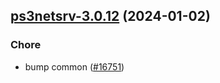 

## [ps3netsrv-3.0.12](https://github.com/truecharts/charts/compare/ps3netsrv-3.0.11...ps3netsrv-3.0.12) (2024-01-02)

### Chore



- bump common ([#16751](https://github.com/truecharts/charts/issues/16751))